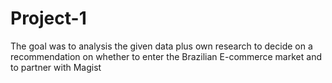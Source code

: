 # Project-1
The goal was to analysis the given data plus own research to decide on a recommendation on whether to enter the Brazilian E-commerce market and to partner with Magist
